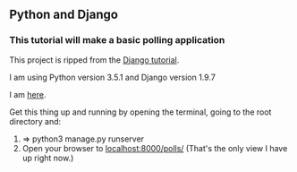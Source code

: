 ## Python and Django  
### This tutorial will make a basic polling application  

This project is ripped from the [Django tutorial](https://docs.djangoproject.com/en/1.9/intro/tutorial01/).

I am using Python version 3.5.1 and Django version 1.9.7

I am [here](https://docs.djangoproject.com/en/1.9/intro/tutorial02/).

Get this thing up and running by opening the terminal, going to the root directory and:
  
1.  =>  python3 manage.py runserver  
2.  Open your browser to [localhost:8000/polls/](http://127.0.0.1:8000/polls/) (That's the only view I have up right now.)  
